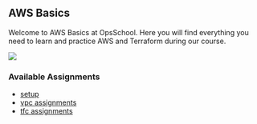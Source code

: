 ## AWS Basics

Welcome to AWS Basics at OpsSchool. Here you will find everything you need to learn and practice AWS and Terraform during our course.

![](https://blog.dbsi-inc.com/hs-fs/hubfs/Bulletin%20Board.jpg?width=640&name=Bulletin%20Board.jpg)

### Available Assignments
- [setup](assignments/setup)
- [vpc assignments](assignments/vpc)
- [tfc assignments](assignments/tfc)

